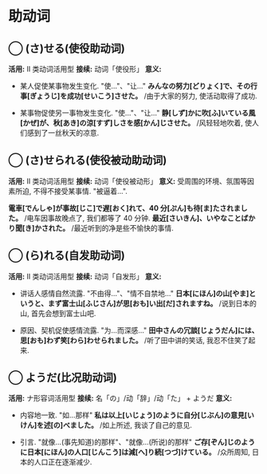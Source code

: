 # 助动词

## ◯ (さ)せる(使役助动词)

**活用:** Ⅱ 类动词活用型
**接续:** 动词「使役形」
​**意义:**

- 某人促使某事物发生变化. "使..."、"让..."
  **みんなの努力[どりょく]で、その行事[ぎょうじ]を成功[せいこう]させた。** /由于大家的努力, 使活动取得了成功.

- 某事物促使另一事物发生变化. "使..."、"让..."
  **静[しず]かに吹[ふ]いている風[かぜ]が、秋[あき]の涼[すず]しさを感[かん]じさせた。** /风轻轻地吹着, 使人们感到了一丝秋天的凉意.

## ◯ (さ)せられる(使役被动助动词)

**活用:** Ⅱ 类动词活用型
**接续:** 动词「使役被动形」
​**意义:** 受周围的环境、氛围等因素所迫, 不得不接受某事情. "被逼着...".

**電車[でんしゃ]が事故[じこ]で遅[おく]れて、40 分[ぷん]も待[ま]たされました。** /电车因事故晚点了, 我们都等了 40 分钟.
**最近[さいきん]、いやなことばかり聞[き]かされた。** /最近听到的净是些不愉快的事情.

<!-- more -->

## ◯ (ら)れる(自发助动词)

**活用:** Ⅱ 类动词活用型
**接续:** 动词「自发形」
​**意义:**

- 讲话人感情自然流露. "不由得..."、"情不自禁地..."
  **日本[にほん]の山[やま]というと、まず富士山[ふじさん]が思[おも]い出[だ]されますね。** /说到日本的山, 首先会想到富士山吧.

- 原因、契机促使感情流露. "为...而深感..."
  **田中さんの冗談[じょうだん]には、思[おも]わず笑[わら]わせられました。** /听了田中讲的笑话, 我忍不住笑了起来.

## ◯ ようだ(比况助动词)

**活用:** ナ形容词活用型
**接续:** 名「の」/动「辞」/动「た」 + ようだ
​**意义:**

- 内容地一致. "如...那样"
  **私は以上[いじょう]のように自分[じぶん]の意見[いけん]を述[の]べました。** /如上所述, 我谈了自己的意见.

- 引言. "就像...(事先知道)的那样"、"就像...(所说)的那样"
  **ご存[ぞん]じのように日本[にほん]の人口[じんこう]は減[へ]り続[つづ]けている。** /众所周知, 日本的人口正在逐渐减少.
